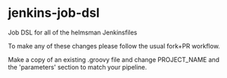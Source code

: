 # jenkins-job-dsl
Job DSL for all of the helmsman Jenkinsfiles

To make any of these changes please follow the usual fork+PR workflow.

Make a copy of an existing .groovy file and change PROJECT_NAME and the
'parameters' section to match your pipeline.
